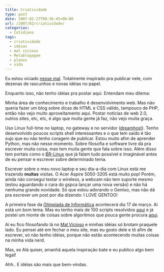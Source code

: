 ```yaml
---
title: Criatividade
type: post
date: 2007-02-27T00:36:45+00:00
url: /2007/02/criatividade/
categorias:
  - Cotidiano
tags:
  - criatividade
  - ideias
  - mal vicioso
  - Metablogagem
  - planos
  - vida
---
```


Eu estou viciado [nesse mal][1]. Totalmente inspirado pra publicar nele, com dezenas de rascunhos e novas idéias no papel.

Enquanto isso, não tenho idéias pra postar aqui. Entendam meu dilema:

Minha área de conhecimento e trabalho é desenvolvimento web. Mas não queria fazer um blog sobre dicas de HTML e CSS válido, tampouco de PHP, então não vejo muito aproveitamento aqui. Postar notícias de web 2.0, outros sites, etc, etc, é algo que muita gente já faz, não vejo muita graça.

Uso Linux full-time no laptop, no gateway e no servidor ([dreamhost][2]). Tenho desenvolvido poucos scripts shell interessantes e o que tem saído é tão sujo que eu não tenho coragem de publicar. Estou muito afim de aprender Python, mas não nesse momento. Sobre filosofia e software livre dá pra escrever muita coisa, mas tem muita gente que fala sobre isso. Além disso tem portais como o [BR-Linux][3] que já falam tudo possível e imaginável antes de eu pensar e escrever sobre determinado tema.

Escrever sobre o meu novo laptop e seu dia-a-dia com Linux está me trazendo **muitas** visitas. O Acer Aspire 5050-3205 está muito pop! Porém, ainda não consegui testar o wireless, a webcam não tem suporte mesmo (estou aguardando o cara do gspca lançar uma nova versão) e não há nenhuma grande novidade. Só que estou adorando o Gentoo, mas não dá pra escrever um post por dia dizendo: I LOVE GENTOO!

A primeira fase da [Olimpíada de Informática][4] acontecerá dia 17 de março. Aí está um bom tema. Mas eu tenho mais de 100 scripts resolvidos [aqui][5] e já postei um monte de coisas sobre algoritmos que pouca gente procura [aqui][6].

Aí eu fico filosofando lá no [Mal Vicioso][1] e minhas idéias só brotam praquele lado. Eu pensei até em fechar o meu site, mas eu gosto dele e tô afim de escrever, só não tenho idéias, porque não estão acontecendo muitas coisas na minha vida nerd.

Mas, se Alá quiser, amanhã aquela inspiração bate e eu publico algo bem legal!

Ahh.. E idéias são mais que bem-vindas.

[1]: http://malvicioso.com/
[2]: http://www.dreamhost.com/
[3]: http://www.br-linux.org/
[4]: http://olimpiada.ic.unicamp.br
[5]: /wp-content/uploads/c/
[6]: /tags/algoritmos/
